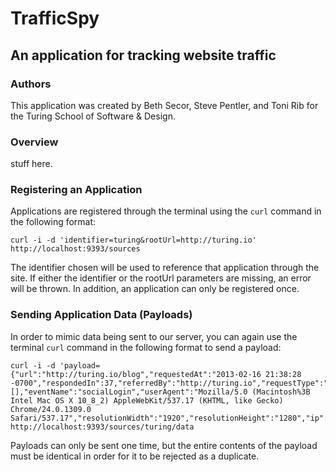 # TrafficSpy
## An application for tracking website traffic

### Authors

This application was created by Beth Secor, Steve Pentler, and Toni Rib for the Turing School of Software & Design.

### Overview

stuff here.

### Registering an Application

Applications are registered through the terminal using the `curl` command in the following format:

```
curl -i -d 'identifier=turing&rootUrl=http://turing.io'  http://localhost:9393/sources
```

The identifier chosen will be used to reference that application through the site. If either the identifier or the rootUrl parameters are missing, an error will be thrown. In addition, an application can only be registered once.

### Sending Application Data (Payloads)

In order to mimic data being sent to our server, you can again use the terminal `curl` command in the following format to send a payload:

```
curl -i -d 'payload={"url":"http://turing.io/blog","requestedAt":"2013-02-16 21:38:28 -0700","respondedIn":37,"referredBy":"http://turing.io","requestType":"GET","parameters":[],"eventName":"socialLogin","userAgent":"Mozilla/5.0 (Macintosh%3B Intel Mac OS X 10_8_2) AppleWebKit/537.17 (KHTML, like Gecko) Chrome/24.0.1309.0 Safari/537.17","resolutionWidth":"1920","resolutionHeight":"1280","ip":"63.29.38.211"}' http://localhost:9393/sources/turing/data
```

Payloads can only be sent one time, but the entire contents of the payload must be identical in order for it to be rejected as a duplicate.
